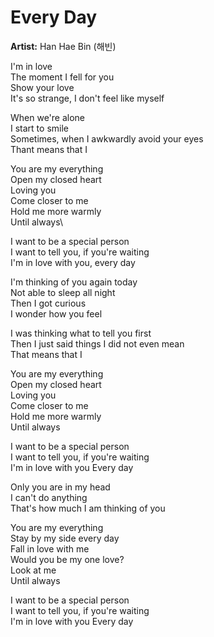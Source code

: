 # Every Day

**Artist:** Han Hae Bin (해빈)

I'm in love\
The moment I fell for you\
Show your love\
It's so strange, I don't feel like myself

When we're alone\
I start to smile\
Sometimes, when I awkwardly avoid your eyes\
Thant means that I

You are my everything\
Open my closed heart\
Loving you\
Come closer to me\
Hold me more warmly\
Until always\

I want to be a special person\
I want to tell you, if you're waiting\
I'm in love with you, every day

I'm thinking of you again today\
Not able to sleep all night\
Then I got curious\
I wonder how you feel

I was thinking what to tell you first\
Then I just said things I did not even mean\
That means that I

You are my everything\
Open my closed heart\
Loving you\
Come closer to me\
Hold me more warmly\
Until always

I want to be a special person\
I want to tell you, if you're waiting\
I'm in love with you
Every day

Only you are in my head\
I can't do anything\
That's how much I am thinking of you

You are my everything\
Stay by my side every day\
Fall in love with me\
Would you be my one love?\
Look at me\
Until always

I want to be a special person\
I want to tell you, if you're waiting\
I'm in love with you
Every day
